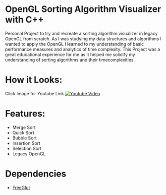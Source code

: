 # OpenGL Sorting Algorithm Visualizer with C++
Personal Project to try and recreate a sorting algorithm visualizer in legacy OpenGL from scratch.  As I was studying my data structures and algorithms I wanted to apply the OpenGL I learned to my understanding of basic performance measures and analytics of time complexity.   This Project was a great educational experience for me as it helped me solidify my understanding of sorting algorithms and their timecomplexities.

# How it Looks:
Click Image for Youtube Link
[![Youtube Video](https://i.imgur.com/0eMjPIk.png)](https://www.youtube.com/watch?v=--RWaeg3ZhY)

# Features:
* Merge Sort
* Quick Sort
* Bubble Sort
* Insertion Sort
* Selection Sort
* Legacy OpenGL
# Dependencies
* [FreeGlut](http://freeglut.sourceforge.net/)
